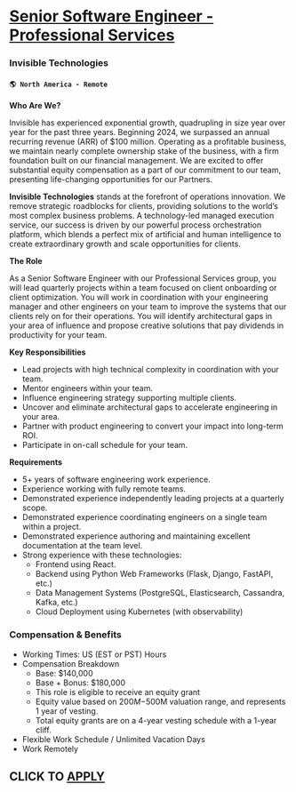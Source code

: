 # [Senior Software Engineer - Professional Services](https://www.remotewlb.com/apply/senior-software-engineer-professional-services)  
### Invisible Technologies  
#### `🌎 North America - Remote`  

**Who Are We?**

Invisible has experienced exponential growth, quadrupling in size year over year for the past three years. Beginning 2024, we surpassed an annual recurring revenue (ARR) of $100 million. Operating as a profitable business, we maintain nearly complete ownership stake of the business, with a firm foundation built on our financial management. We are excited to offer substantial equity compensation as a part of our commitment to our team, presenting life-changing opportunities for our Partners.

**Invisible Technologies** stands at the forefront of operations innovation. We remove strategic roadblocks for clients, providing solutions to the world’s most complex business problems. A technology-led managed execution service, our success is driven by our powerful process orchestration platform, which blends a perfect mix of artificial and human intelligence to create extraordinary growth and scale opportunities for clients.

**The Role**

As a Senior Software Engineer with our Professional Services group, you will lead quarterly projects within a team focused on client onboarding or client optimization. You will work in coordination with your engineering manager and other engineers on your team to improve the systems that our clients rely on for their operations. You will identify architectural gaps in your area of influence and propose creative solutions that pay dividends in productivity for your team.

**Key Responsibilities**

  * Lead projects with high technical complexity in coordination with your team.
  * Mentor engineers within your team.
  * Influence engineering strategy supporting multiple clients.
  * Uncover and eliminate architectural gaps to accelerate engineering in your area.
  * Partner with product engineering to convert your impact into long-term ROI.
  * Participate in on-call schedule for your team.

**Requirements**

  * 5+ years of software engineering work experience.
  * Experience working with fully remote teams.
  * Demonstrated experience independently leading projects at a quarterly scope.
  * Demonstrated experience coordinating engineers on a single team within a project.
  * Demonstrated experience authoring and maintaining excellent documentation at the team level.
  * Strong experience with these technologies: 
    * Frontend using React.
    * Backend using Python Web Frameworks (Flask, Django, FastAPI, etc.)
    * Data Management Systems (PostgreSQL, Elasticsearch, Cassandra, Kafka, etc.)
    * Cloud Deployment using Kubernetes (with observability)

### **Compensation & Benefits**

  * Working Times: US (EST or PST) Hours
  * Compensation Breakdown
    * Base: $140,000
    * Base + Bonus: $180,000
    * This role is eligible to receive an equity grant
    * Equity value based on $200M-$500M valuation range, and represents 1 year of vesting.
    * Total equity grants are on a 4-year vesting schedule with a 1-year cliff.
  * Flexible Work Schedule / Unlimited Vacation Days
  * Work Remotely

  
  

  
## CLICK TO [APPLY](https://www.remotewlb.com/apply/senior-software-engineer-professional-services)

